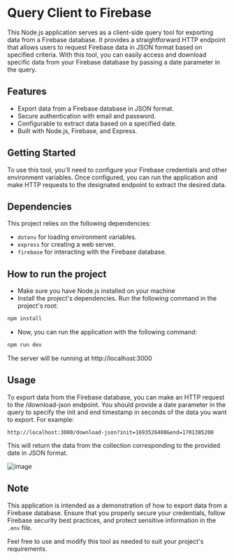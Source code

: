 # Query Client to Firebase

This Node.js application serves as a client-side query tool for exporting data from a Firebase database. It provides a straightforward HTTP endpoint that allows users to request Firebase data in JSON format based on specified criteria. With this tool, you can easily access and download specific data from your Firebase database by passing a date parameter in the query.

## Features

- Export data from a Firebase database in JSON format.
- Secure authentication with email and password.
- Configurable to extract data based on a specified date.
- Built with Node.js, Firebase, and Express.

## Getting Started

To use this tool, you'll need to configure your Firebase credentials and other environment variables. Once configured, you can run the application and make HTTP requests to the designated endpoint to extract the desired data.


## Dependencies

This project relies on the following dependencies:

- `dotenv` for loading environment variables.
- `express` for creating a web server.
- `firebase` for interacting with the Firebase database.

## How to run the project

- Make sure you have Node.js installed on your machine
- Install the project's dependencies. Run the following command in the project's root:

```bash
npm install
```

- Now, you can run the application with the following command:

```bash
npm run dev
```

The server will be running at http://localhost:3000

## Usage

To export data from the Firebase database, you can make an HTTP request to the /download-json endpoint. You should provide a date parameter in the query to specify the init and end timestamp in seconds of the data you want to export. For example:

```
http://localhost:3000/download-json?init=1693526400&end=1701385200
```
This will return the data from the collection corresponding to the provided date in JSON format.

![image](https://github.com/mariaLauraDev/query-client-to-firebase/assets/112260675/6c3991ee-93b9-4fb1-8288-27ad855ff6b9)


## Note

This application is intended as a demonstration of how to export data from a Firebase database. Ensure that you properly secure your credentials, follow Firebase security best practices, and protect sensitive information in the `.env` file.

Feel free to use and modify this tool as needed to suit your project's requirements.
